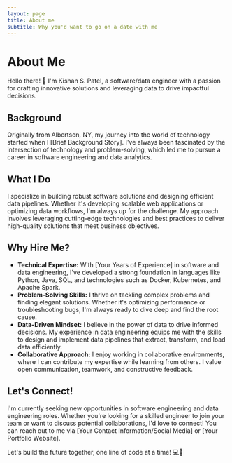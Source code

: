 ```yaml
---
layout: page
title: About me
subtitle: Why you'd want to go on a date with me
---
```


# About Me

Hello there! 👋 I'm Kishan S. Patel, a software/data engineer with a passion for crafting innovative solutions and leveraging data to drive impactful decisions. 

## Background

Originally from Albertson, NY, my journey into the world of technology started when I [Brief Background Story]. I've always been fascinated by the intersection of technology and problem-solving, which led me to pursue a career in software engineering and data analytics.

## What I Do

I specialize in building robust software solutions and designing efficient data pipelines. Whether it's developing scalable web applications or optimizing data workflows, I'm always up for the challenge. My approach involves leveraging cutting-edge technologies and best practices to deliver high-quality solutions that meet business objectives.

## Why Hire Me?

- **Technical Expertise:** With [Your Years of Experience] in software and data engineering, I've developed a strong foundation in languages like Python, Java, SQL, and technologies such as Docker, Kubernetes, and Apache Spark.
- **Problem-Solving Skills:** I thrive on tackling complex problems and finding elegant solutions. Whether it's optimizing performance or troubleshooting bugs, I'm always ready to dive deep and find the root cause.
- **Data-Driven Mindset:** I believe in the power of data to drive informed decisions. My experience in data engineering equips me with the skills to design and implement data pipelines that extract, transform, and load data efficiently.
- **Collaborative Approach:** I enjoy working in collaborative environments, where I can contribute my expertise while learning from others. I value open communication, teamwork, and constructive feedback.

## Let's Connect!

I'm currently seeking new opportunities in software engineering and data engineering roles. Whether you're looking for a skilled engineer to join your team or want to discuss potential collaborations, I'd love to connect! You can reach out to me via [Your Contact Information/Social Media] or [Your Portfolio Website].

Let's build the future together, one line of code at a time! 💻🚀

